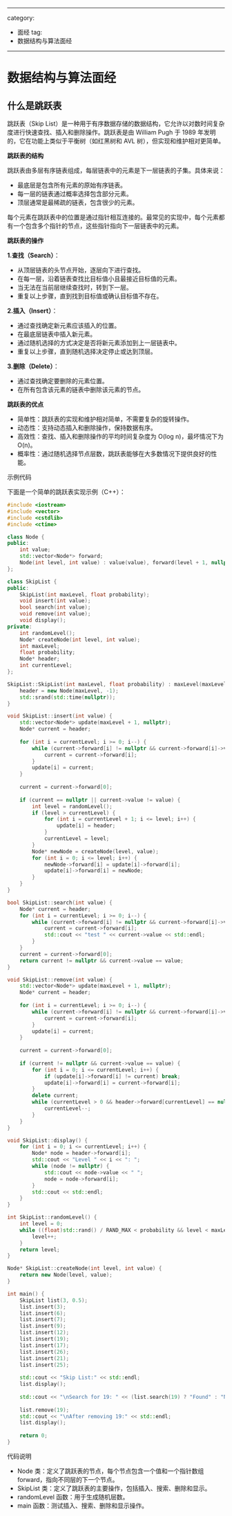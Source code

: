 
---
category: 
- 面经
tag:
- 数据结构与算法面经
---

# 数据结构与算法面经

## 什么是跳跃表

跳跃表（Skip List）是一种用于有序数据存储的数据结构，它允许以对数时间复杂度进行快速查找、插入和删除操作。跳跃表是由 William Pugh 于 1989 年发明的，它在功能上类似于平衡树（如红黑树和 AVL 树），但实现和维护相对更简单。

**跳跃表的结构**

跳跃表由多层有序链表组成，每层链表中的元素是下一层链表的子集。具体来说：
- 最底层是包含所有元素的原始有序链表。
- 每一层的链表通过概率选择包含部分元素。
- 顶层通常是最稀疏的链表，包含很少的元素。

每个元素在跳跃表中的位置是通过指针相互连接的。最常见的实现中，每个元素都有一个包含多个指针的节点，这些指针指向下一层链表中的元素。

**跳跃表的操作**

**1.查找（Search）**：

- 从顶层链表的头节点开始，逐层向下进行查找。
- 在每一层，沿着链表查找比目标值小且最接近目标值的元素。
- 当无法在当前层继续查找时，转到下一层。
- 重复以上步骤，直到找到目标值或确认目标值不存在。

**2.插入（Insert）**：

- 通过查找确定新元素应该插入的位置。
- 在最底层链表中插入新元素。
- 通过随机选择的方式决定是否将新元素添加到上一层链表中。
- 重复以上步骤，直到随机选择决定停止或达到顶层。

**3.删除（Delete）**：

- 通过查找确定要删除的元素位置。
- 在所有包含该元素的链表中删除该元素的节点。

**跳跃表的优点**

- 简单性：跳跃表的实现和维护相对简单，不需要复杂的旋转操作。
- 动态性：支持动态插入和删除操作，保持数据有序。
- 高效性：查找、插入和删除操作的平均时间复杂度为 O(log n)，最坏情况下为 O(n)。
- 概率性：通过随机选择节点层数，跳跃表能够在大多数情况下提供良好的性能。

示例代码

下面是一个简单的跳跃表实现示例（C++）：

```cpp
#include <iostream>
#include <vector>
#include <cstdlib>
#include <ctime>

class Node {
public:
    int value;
    std::vector<Node*> forward;
    Node(int level, int value) : value(value), forward(level + 1, nullptr) {}
};

class SkipList {
public:
    SkipList(int maxLevel, float probability);
    void insert(int value);
    bool search(int value);
    void remove(int value);
    void display();
private:
    int randomLevel();
    Node* createNode(int level, int value);
    int maxLevel;
    float probability;
    Node* header;
    int currentLevel;
};

SkipList::SkipList(int maxLevel, float probability) : maxLevel(maxLevel), probability(probability), currentLevel(0) {
    header = new Node(maxLevel, -1);
    std::srand(std::time(nullptr));
}

void SkipList::insert(int value) {
    std::vector<Node*> update(maxLevel + 1, nullptr);
    Node* current = header;
    
    for (int i = currentLevel; i >= 0; i--) {
        while (current->forward[i] != nullptr && current->forward[i]->value < value) {
            current = current->forward[i];
        }
        update[i] = current;
    }
    
    current = current->forward[0];
    
    if (current == nullptr || current->value != value) {
        int level = randomLevel();
        if (level > currentLevel) {
            for (int i = currentLevel + 1; i <= level; i++) {
                update[i] = header;
            }
            currentLevel = level;
        }
        Node* newNode = createNode(level, value);
        for (int i = 0; i <= level; i++) {
            newNode->forward[i] = update[i]->forward[i];
            update[i]->forward[i] = newNode;
        }
    }
}

bool SkipList::search(int value) {
    Node* current = header;
    for (int i = currentLevel; i >= 0; i--) {
        while (current->forward[i] != nullptr && current->forward[i]->value < value) {
            current = current->forward[i];
            std::cout << "test " << current->value << std::endl;
        }
    }
    current = current->forward[0];
    return current != nullptr && current->value == value;
}

void SkipList::remove(int value) {
    std::vector<Node*> update(maxLevel + 1, nullptr);
    Node* current = header;
    
    for (int i = currentLevel; i >= 0; i--) {
        while (current->forward[i] != nullptr && current->forward[i]->value < value) {
            current = current->forward[i];
        }
        update[i] = current;
    }
    
    current = current->forward[0];
    
    if (current != nullptr && current->value == value) {
        for (int i = 0; i <= currentLevel; i++) {
            if (update[i]->forward[i] != current) break;
            update[i]->forward[i] = current->forward[i];
        }
        delete current;
        while (currentLevel > 0 && header->forward[currentLevel] == nullptr) {
            currentLevel--;
        }
    }
}

void SkipList::display() {
    for (int i = 0; i <= currentLevel; i++) {
        Node* node = header->forward[i];
        std::cout << "Level " << i << ": ";
        while (node != nullptr) {
            std::cout << node->value << " ";
            node = node->forward[i];
        }
        std::cout << std::endl;
    }
}

int SkipList::randomLevel() {
    int level = 0;
    while ((float)std::rand() / RAND_MAX < probability && level < maxLevel) {
        level++;
    }
    return level;
}

Node* SkipList::createNode(int level, int value) {
    return new Node(level, value);
}

int main() {
    SkipList list(3, 0.5);
    list.insert(3);
    list.insert(6);
    list.insert(7);
    list.insert(9);
    list.insert(12);
    list.insert(19);
    list.insert(17);
    list.insert(26);
    list.insert(21);
    list.insert(25);
    
    std::cout << "Skip List:" << std::endl;
    list.display();
    
    std::cout << "\nSearch for 19: " << (list.search(19) ? "Found" : "Not Found") << std::endl;
    
    list.remove(19);
    std::cout << "\nAfter removing 19:" << std::endl;
    list.display();
    
    return 0;
}
```

代码说明
- Node 类：定义了跳跃表的节点，每个节点包含一个值和一个指针数组 forward，指向不同层的下一个节点。
- SkipList 类：定义了跳跃表的主要操作，包括插入、搜索、删除和显示。
- randomLevel 函数：用于生成随机层数。
- main 函数：测试插入、搜索、删除和显示操作。